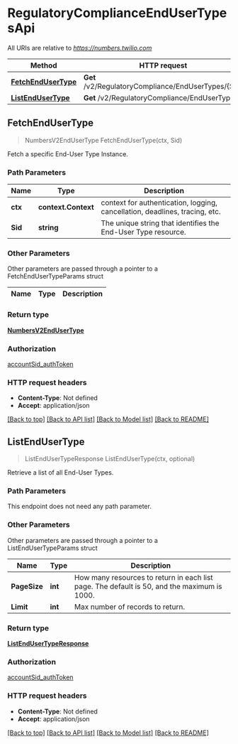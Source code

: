 # RegulatoryComplianceEndUserTypesApi

All URIs are relative to *https://numbers.twilio.com*

Method | HTTP request | Description
------------- | ------------- | -------------
[**FetchEndUserType**](RegulatoryComplianceEndUserTypesApi.md#FetchEndUserType) | **Get** /v2/RegulatoryCompliance/EndUserTypes/{Sid} | 
[**ListEndUserType**](RegulatoryComplianceEndUserTypesApi.md#ListEndUserType) | **Get** /v2/RegulatoryCompliance/EndUserTypes | 



## FetchEndUserType

> NumbersV2EndUserType FetchEndUserType(ctx, Sid)



Fetch a specific End-User Type Instance.

### Path Parameters


Name | Type | Description
------------- | ------------- | -------------
**ctx** | **context.Context** | context for authentication, logging, cancellation, deadlines, tracing, etc.
**Sid** | **string** | The unique string that identifies the End-User Type resource.

### Other Parameters

Other parameters are passed through a pointer to a FetchEndUserTypeParams struct


Name | Type | Description
------------- | ------------- | -------------

### Return type

[**NumbersV2EndUserType**](NumbersV2EndUserType.md)

### Authorization

[accountSid_authToken](../README.md#accountSid_authToken)

### HTTP request headers

- **Content-Type**: Not defined
- **Accept**: application/json

[[Back to top]](#) [[Back to API list]](../README.md#documentation-for-api-endpoints)
[[Back to Model list]](../README.md#documentation-for-models)
[[Back to README]](../README.md)


## ListEndUserType

> ListEndUserTypeResponse ListEndUserType(ctx, optional)



Retrieve a list of all End-User Types.

### Path Parameters

This endpoint does not need any path parameter.

### Other Parameters

Other parameters are passed through a pointer to a ListEndUserTypeParams struct


Name | Type | Description
------------- | ------------- | -------------
**PageSize** | **int** | How many resources to return in each list page. The default is 50, and the maximum is 1000.
**Limit** | **int** | Max number of records to return.

### Return type

[**ListEndUserTypeResponse**](ListEndUserTypeResponse.md)

### Authorization

[accountSid_authToken](../README.md#accountSid_authToken)

### HTTP request headers

- **Content-Type**: Not defined
- **Accept**: application/json

[[Back to top]](#) [[Back to API list]](../README.md#documentation-for-api-endpoints)
[[Back to Model list]](../README.md#documentation-for-models)
[[Back to README]](../README.md)

